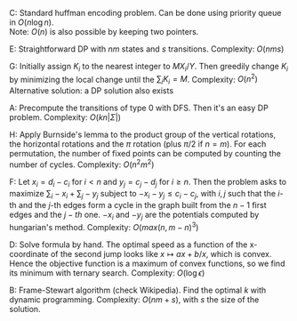 C: Standard huffman encoding problem. Can be done using priority queue in $O(n \log n)$.  
Note: $O(n)$ is also possible by keeping two pointers.

E: Straightforward DP with $nm$ states and $s$ transitions. Complexity: $O(nms)$

G: Initially assign $K_i$ to the nearest integer to $MX_i/Y$. Then greedily change $K_i$ by 
minimizing the local change until the $\sum_i K_i = M$. Complexity: $O(n^2)$  
Alternative solution: a DP solution also exists

A: Precompute the transitions of type $0$ with DFS. Then it's an easy DP problem. Complexity: $O(kn|\Sigma|)$

H: Apply Burnside's lemma to the product group of the vertical rotations, the horizontal rotations and
the $\pi$ rotation (plus $\pi/2$ if $n=m$). For each permutation, the number of fixed points can be
computed by counting the number of cycles. Complexity: $O(n^2 m^2)$

F: Let $x_i=d_i-c_i$ for $i<n$ and $y_j=c_j-d_j$ for $i\ge n$. Then the problem asks to maximize
$\sum_i -x_i + \sum_j -y_j$ subject to $-x_i-y_j\le c_i-c_j$, with $i,j$ such that the $i$-th and the $j$-th
edges form a cycle in the graph built from the $n-1$ first edges and the $j-th$ one. $-x_i$ and $-y_j$ are
the potentials computed by hungarian's method. Complexity: $O(max(n, m-n)^3)$

D: Solve formula by hand. The optimal speed as a function of the x-coordinate of the second jump
looks like $x \mapsto ax+b/x$, which is convex. Hence the objective function is a maximum of convex
functions, so we find its minimum with ternary search. Complexity: $O(\log \epsilon)$

B: Frame-Stewart algorithm (check Wikipedia). Find the optimal $k$ with dynamic programming. Complexity:
$O(nm+s)$, with $s$ the size of the solution.
